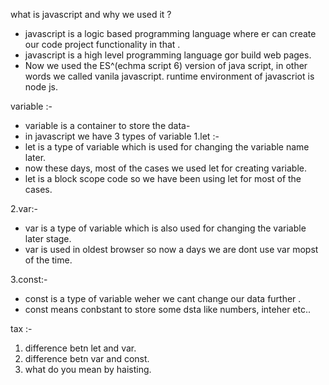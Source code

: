 what is javascript and why we used it  ?

- javascript is a logic based programming language where er can create our code project functionality in that .
- javascript is a high level programming language gor build web pages.
- Now we used the ES^(echma script 6) version of java script, in other words we called vanila javascript.
runtime environment of javascriot is node js.

variable :-

- variable is a container to store the data-
- in javascript we have 3 types of variable
1.let :-
- let is a type of variable which is used for changing the variable name later.
- now these days, most of the cases we used let for creating variable.
- let is a block scope code so we have been using let for most of the cases.

2.var:- 
- var is a type of variable which is also used for changing the variable later stage.
- var is used in oldest browser so now a days we are dont use var mopst of the time.

3.const:-
- const is a type of variable weher we cant change our data further .
- const means conbstant to store some dsta like numbers, inteher etc..


tax :- 
1. difference betn let and var.
2. difference betn var and const.
3. what do you mean by haisting.
 



